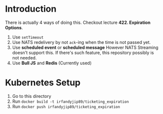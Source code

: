 # Introduction
There is actually 4 ways of doing this. Checkout lecture **422. Expiration Options**. 

1. Use `setTimeout`
2. Use NATS redelivery by not `ack`-ing when the time is not passed yet.
3. Use **scheduled event** or **scheduled message**
However NATS Streaming doesn't support this. If there's such feature, this repository possibly is not needed.
4. Use **Bull JS** and **Redis** (Currently used)

# Kubernetes Setup
1. Go to this directory
2. Run `docker build -t irfandyjip89/ticketing_expiration`
3. Run `docker push irfandyjip89/ticketing_expiration`